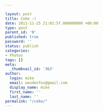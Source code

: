 ```yaml
---

layout: post
title: Coke :)
date: 2011-11-25 21:02:57.000000000 +00:00
type: post
parent_id: '0'
published: true
password: ''
status: publish
categories:
- Photos
tags: []
meta:
  _thumbnail_id: '363'
author:
  login: mike
  email: woodenfox@gmail.com
  display_name: mike
  first_name: ''
  last_name: ''
permalink: "/coke/"
---
```




